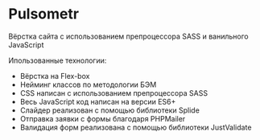 # Pulsometr
Вёрстка сайта с использованием препроцессора SASS и ванильного JavaScript

Ипользованные технологии:
- Вёрстка на Flex-box
- Нейминг классов по методологии БЭМ
- CSS написан с использованием препроцессора SASS 
- Весь JavaScript код написан на версии ES6+
- Слайдер реализован с помощью библиотеки Splide
- Отправка заявки с формы благодаря PHPMailer
- Валидация форм реализована с помощью библиотеки JustValidate
